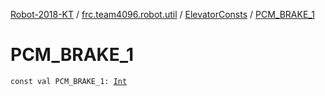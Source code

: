 [Robot-2018-KT](../../index.md) / [frc.team4096.robot.util](../index.md) / [ElevatorConsts](index.md) / [PCM_BRAKE_1](./-p-c-m_-b-r-a-k-e_1.md)

# PCM_BRAKE_1

`const val PCM_BRAKE_1: `[`Int`](https://kotlinlang.org/api/latest/jvm/stdlib/kotlin/-int/index.html)